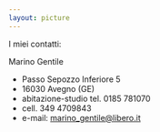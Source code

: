 ```yaml
---
layout: picture
---
```

I miei contatti: 

Marino Gentile
- Passo Sepozzo Inferiore 5
- 16030 Avegno (GE)
- abitazione-studio tel. 0185 781070
- cell. 349 4709843
- e-mail: <marino_gentile@libero.it>